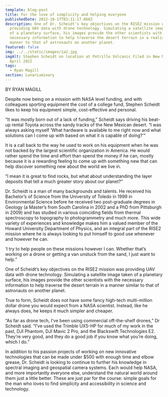 ```yaml
---
template: blog-post
title: For the love of simplicity and helping everyone
publishedDate: 2022-10-17T03:11:17.866Z
description: One of Dr. Scheidt’s key objectives on the RISE2 mission was
  providing UAV data with drone technology. Simulating a satellite image taken
  of a planetary surface, his images provide the other scientists with the
  necessary information to help traverse the desert terrain in a realistic
  manner to that of astronauts on another planet.
featured: false
img: ../../static/images/1a2.jpg
imgAlt: Stephen Scheidt on location at Potrillo Volcanic Filed in New Mexico,
  April 2022
tags:
  - Ryan Magill
section: LunarLuminary
---
```

B﻿Y RYAN MAGILL

Despite now being on a mission with NASA level funding, and with colleagues sporting equipment the cost of a college fund, Stephen Scheidt likes to keep his equipment simple, cost-effective and personal. 

“It was mostly born out of a lack of funding,” Scheidt says driving his beat-up rental Toyota across the sandy tracks of the New Mexican desert. “I was always asking myself ‘What hardware is available to me right now and what solutions can I come up with based on what it is capable of doing?’”

It is a call back to the way he used to work on his equipment when he was not backed by the largest scientific organization in America. He would rather spend the time and effort than spend the money if he can, mostly because it is a rewarding feeling to come up with something new that can help discover something new about the world we live in.

“I mean it is great to find rocks, but what about understanding the layer deposits that tell a much greater story about our planet?”

Dr. Scheidt is a man of many backgrounds and talents. He received his Bachelor’s of Science from the University of Toledo in 1999 in Environmental Science before he received two post-graduate degrees in Geology (a Master’s from South Carolina in 2002 and a PhD from Pittsburgh in 2009) and has studied in various coinciding fields from thermal spectroscopy to topography to photogrammetry and much more. This wide variety of experiences and knowledge makes him a valued member of the Howard University Department of Physics, and an integral part of the RISE2 mission where he is always looking to put himself to good use whenever and however he can.

‘I try to help people on these missions however I can. Whether that’s working on a drone or getting a van unstuck from the sand, I just want to help.”

One of Scheidt’s key objectives on the RISE2 mission was providing UAV data with drone technology. Simulating a satellite image taken of a planetary surface, his images provide the other scientists with the necessary information to help traverse the desert terrain in a manner similar to that of astronauts on another planet. 

True to form, Scheidt does not have some fancy high-tech multi-million dollar drone you would expect from a NASA scientist. Instead, like he always does, he keeps it much simpler and cheaper.

“As far as drone tech, I’ve been using commercial off-the-shelf drones,” Dr Scheidt said. “I’ve used the Trimble UX5-HP for much of my work in the past, DJI Phantom, DJI Mavic 2 Pro, and the Blackswift Technologies E2. They’re very good, and they do a good job if you know what you’re doing, which I do.”

In addition to his passion projects of working on new innovative technologies that can be made under $500 with enough time and elbow grease, Dr. Scheidt is looking to continue to further his knowledge in spectral imaging and geospatial camera systems. Each would help NASA, and more importantly everyone else, understand the natural world around them just a little better. These are just par for the course: simple goals for the man who loves to find simplicity and accessibility in science and technology.